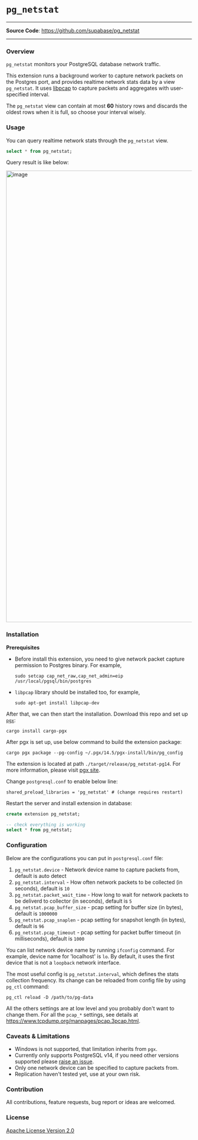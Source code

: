 # `pg_netstat`

---

**Source Code**: <a href="https://github.com/supabase/pg_netstat" target="_blank">https://github.com/supabase/pg_netstat</a>

---

### Overview

`pg_netstat` monitors your PostgreSQL database network traffic.

This extension runs a background worker to capture network packets on the Postgres port, and provides realtime network stats data by a view `pg_netstat`. It uses [libpcap](https://www.tcpdump.org/manpages/pcap.3pcap.html) to capture packets and aggregates with user-specified interval.

The `pg_netstat` view can contain at most **60** history rows and discards the oldest rows when it is full, so choose your interval wisely.

### Usage

You can query realtime network stats through the `pg_netstat` view.

```sql
select * from pg_netstat;
```

Query result is like below:

<img width="1224" alt="image" src="https://user-images.githubusercontent.com/19306324/185877241-2fe2f1cd-193b-4334-bf22-d0fd6f95dfa3.png">


### Installation

**Prerequisites**

- Before install this extension, you need to give network packet capture permission to Postgres binary. For example,

  ```
  sudo setcap cap_net_raw,cap_net_admin=eip /usr/local/pgsql/bin/postgres
  ```

- `libpcap` library should be installed too, for example,

   ```
   sudo apt-get install libpcap-dev
   ```

After that, we can then start the installation. Download this repo and set up [`pgx`](https://github.com/tcdi/pgx):

```
cargo install cargo-pgx
```

After pgx is set up, use below command to build the extension package:

```
cargo pgx package --pg-config ~/.pgx/14.5/pgx-install/bin/pg_config
```

The extension is located at path `./target/release/pg_netstat-pg14`. For more information, please visit [pgx site](https://github.com/tcdi/pgx).

Change `postgresql.conf` to enable below line:

```
shared_preload_libraries = 'pg_netstat' # (change requires restart)
```

Restart the server and install extension in database:

```sql
create extension pg_netstat;

-- check everything is working
select * from pg_netstat;
```

### Configuration

Below are the configurations you can put in `postgresql.conf` file:

1. `pg_netstat.device` - Network device name to capture packets from, default is auto detect
2. `pg_netstat.interval` - How often network packets to be collected (in seconds), default is `10`
3. `pg_netstat.packet_wait_time` - How long to wait for network packets to be deliverd to collector (in seconds), default is `5`
4. `pg_netstat.pcap_buffer_size` - pcap setting for buffer size (in bytes), default is `1000000`
5. `pg_netstat.pcap_snaplen` - pcap setting for snapshot length (in bytes), default is `96`
6. `pg_netstat.pcap_timeout` - pcap setting for packet buffer timeout (in milliseconds), default is `1000`

You can list network device name by running `ifconfig` command. For example, device name for 'localhost' is `lo`. By default, it uses the first device that is not a `loopback` network interface.

The most useful config is `pg_netstat.interval`, which defines the stats collection frequency. Its change can be reloaded from config file by using `pg_ctl` command:

```
pg_ctl reload -D /path/to/pg-data
```

All the others settings are at low level and you probably don't want to change them. For all the `pcap_*` settings, see details at https://www.tcpdump.org/manpages/pcap.3pcap.html.

### Caveats & Limitations

- Windows is not supported, that limitation inherits from `pgx`.
- Currently only supports PostgreSQL v14, if you need other versions supported please [raise an issue](https://github.com/supabase/pg_netstat/issues).
- Only one network device can be specified to capture packets from.
- Replication haven't tested yet, use at your own risk.

### Contribution

All contributions, feature requests, bug report or ideas are welcomed.

### License

[Apache License Version 2.0](./LICENSE)

